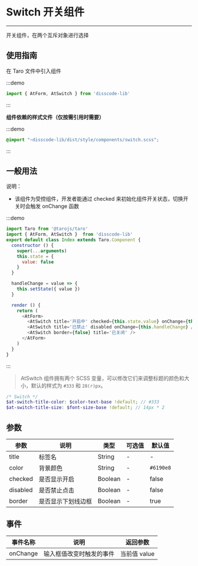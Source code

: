 # Switch 开关组件

---
开关组件，在两个互斥对象进行选择

## 使用指南

在 Taro 文件中引入组件

:::demo
```js
import { AtForm, AtSwitch } from 'disscode-lib'
```
:::

**组件依赖的样式文件（仅按需引用时需要）**

:::demo
```scss
@import "~disscode-lib/dist/style/components/switch.scss";
```
:::

## 一般用法

说明：

* 该组件为受控组件，开发者能通过 checked 来初始化组件开关状态，切换开关时会触发 onChange 函数

:::demo

```js
import Taro from '@tarojs/taro'
import { AtForm, AtSwitch }  from 'disscode-lib'
export default class Index extends Taro.Component {
  constructor () {
    super(...arguments)
    this.state = {
      value: false
    }
  }

  handleChange = value => {
    this.setState({ value })
  }

  render () {
    return (
      <AtForm>
        <AtSwitch title='开启中' checked={this.state.value} onChange={this.handleChange} />
        <AtSwitch title='已禁止' disabled onChange={this.handleChange} />
        <AtSwitch border={false} title='已关闭' />
      </AtForm>
    )
  }
}

```

:::

> AtSwitch 组件拥有两个 SCSS 变量，可以修改它们来调整标题的颜色和大小，默认的样式为 `#333` 和 `28(r)px`。

```scss
/* Switch */
$at-switch-title-color: $color-text-base !default; // #333
$at-switch-title-size: $font-size-base !default; // 14px * 2
```

## 参数

| 参数       | 说明                                   | 类型    | 可选值                                                              | 默认值   |
| ---------- | -------------------------------------- | ------- | ------------------------------------------------------------------- | -------- |
| title | 标签名 | String  | - | - |
| color | 背景颜色  | String  | - | `#6190e8` |
| checked     | 是否显示开启  | Boolean | - | false |
| disabled     | 是否禁止点击  | Boolean | - | false |
| border     | 是否显示下划线边框  | Boolean | - | true |

## 事件

| 事件名称 | 说明          | 返回参数  |
|---------- |-------------- |---------- |
| onChange | 输入框值改变时触发的事件 | 当前值 value  |

